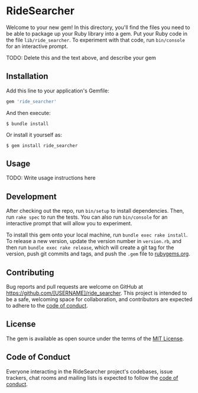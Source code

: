 # RideSearcher

Welcome to your new gem! In this directory, you'll find the files you need to be able to package up your Ruby library into a gem. Put your Ruby code in the file `lib/ride_searcher`. To experiment with that code, run `bin/console` for an interactive prompt.

TODO: Delete this and the text above, and describe your gem

## Installation

Add this line to your application's Gemfile:

```ruby
gem 'ride_searcher'
```

And then execute:

    $ bundle install

Or install it yourself as:

    $ gem install ride_searcher

## Usage

TODO: Write usage instructions here

## Development

After checking out the repo, run `bin/setup` to install dependencies. Then, run `rake spec` to run the tests. You can also run `bin/console` for an interactive prompt that will allow you to experiment.

To install this gem onto your local machine, run `bundle exec rake install`. To release a new version, update the version number in `version.rb`, and then run `bundle exec rake release`, which will create a git tag for the version, push git commits and tags, and push the `.gem` file to [rubygems.org](https://rubygems.org).

## Contributing

Bug reports and pull requests are welcome on GitHub at https://github.com/[USERNAME]/ride_searcher. This project is intended to be a safe, welcoming space for collaboration, and contributors are expected to adhere to the [code of conduct](https://github.com/[USERNAME]/ride_searcher/blob/master/CODE_OF_CONDUCT.md).


## License

The gem is available as open source under the terms of the [MIT License](https://opensource.org/licenses/MIT).

## Code of Conduct

Everyone interacting in the RideSearcher project's codebases, issue trackers, chat rooms and mailing lists is expected to follow the [code of conduct](https://github.com/[USERNAME]/ride_searcher/blob/master/CODE_OF_CONDUCT.md).
